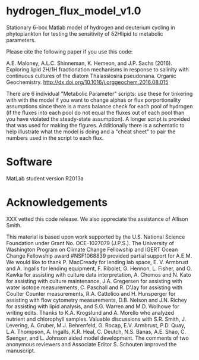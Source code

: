 # hydrogen_flux_model_v1.0
Stationary 6-box Matlab model of hydrogen and deuterium cycling in phytoplankton for testing the sensitivity of δ2Hlipid to metabolic parameters. 

Please cite the following paper if you use this code:

A.E. Maloney, A.L.C. Shinneman, K. Hemeon, and J.P. Sachs (2016). Exploring lipid 2H/1H fractionation mechanisms in response to salinity with continuous cultures of the diatom Thalassiosira pseudonana. Organic Geochemistry. http://dx.doi.org/10.1016/j.orggeochem.2016.08.015

There are 6 individual "Metabolic Parameter" scripts: use these for tinkering with with the model if you want to change alphas or flux porportionality assumptions since there is a mass balance check for each pool of hydrogen (if the fluxes into each pool do not equal the fluxes out of each pool than you have violated the steady-state assumption). A longer script is provided that was used for making the figures. Additionally there is a schematic to help illustrate what the model is doing and a "cheat sheet" to pair the numbers used in the script to each flux.

# Software
MatLab student version R2013a

# Acknowledgements
XXX vetted this code release. We also appreciate the assistance of Allison Smith.

This material is based upon work supported by the U.S. National Science Foundation under Grant No. OCE-1027079 (J.P.S.). The University of Washington Program on Climate Change Fellowship and IGERT Ocean Change Fellowship award #NSF1068839 provided partial support for A.E.M. We would like to thank P. MacCready for lending lab space, E. V. Armbrust and A. Ingalls for lending equipment, F. Ribolet, G. Hennon, L. Fisher, and O. Kawka for assisting with culture data interpretation, A. Chomos and N. Kato for assisting with culture maintenance, J.A. Gregersen for assisting with water isotope measurements, C. Paschall and R. D’Jay for assisting with Coulter Counter measurements, R.A. Cattolico and H. Hunsperger for assisting with flow cytometry measurements, D.B. Nelson and J.N. Richey for assisting with lipid analysis, and S.G. Warren and M.D. Wolhowe for writing edits. Thanks to K.A. Krogslund and A. Morello who analyzed nutrient and chlorophyll samples. Valuable discussions with S.R. Smith, J. Levering, A. Gruber, M.J. Behrenfeld, G. Rocap, E.V. Armbrust, P.D. Quay, L.A. Thompson, A. Ingalls, K.R. Heal, C. Deutch, N.S. Banas, A.E. Shao, C. Saenger, and L. Johnson aided model development. The comments of two anonymous reviewers and Associate Editor S. Schouten improved the manuscript.
